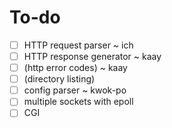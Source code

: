 # To-do
- [ ] HTTP request parser ~ ich
- [ ] HTTP response generator ~ kaay
- [ ] (http error codes) ~ kaay
- [ ] (directory listing)
- [ ] config parser ~ kwok-po
- [ ] multiple sockets with epoll
- [ ] CGI

